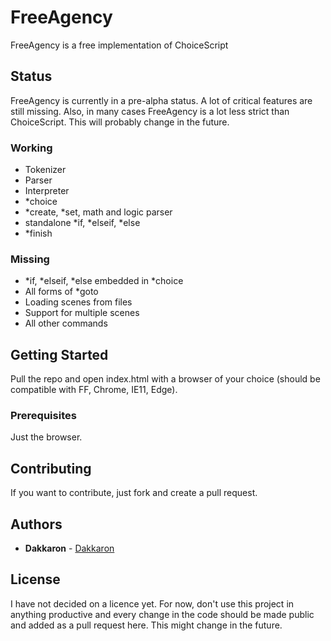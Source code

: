 # FreeAgency

FreeAgency is a free implementation of ChoiceScript

## Status

FreeAgency is currently in a pre-alpha status. A lot of critical features are still missing. Also, in many cases FreeAgency is a lot less strict than ChoiceScript. This will probably change in the future.

### Working

* Tokenizer
* Parser
* Interpreter
* \*choice
* \*create, \*set, math and logic parser
* standalone \*if, \*elseif, \*else
* \*finish

### Missing
* \*if, \*elseif, \*else embedded in \*choice
* All forms of \*goto
* Loading scenes from files
* Support for multiple scenes
* All other commands

## Getting Started

Pull the repo and open index.html with a browser of your choice (should be compatible with FF, Chrome, IE11, Edge).

### Prerequisites

Just the browser.

## Contributing

If you want to contribute, just fork and create a pull request.

## Authors

* **Dakkaron** - [Dakkaron](https://github.com/Dakkaron)

## License

I have not decided on a licence yet. For now, don't use this project in anything productive and every change in the code should be made public and added as a pull request here. This might change in the future.
